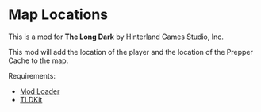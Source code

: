 # Map Locations

This is a mod for **The Long Dark** by Hinterland Games Studio, Inc.


This mod will add the location of the player and the location of the Prepper Cache to the map.


Requirements:
 - [Mod Loader](https://github.com/zeobviouslyfakeacc/ModLoaderInstaller)
 - [TLDKit](https://github.com/The5heepDev/TLDKit)
